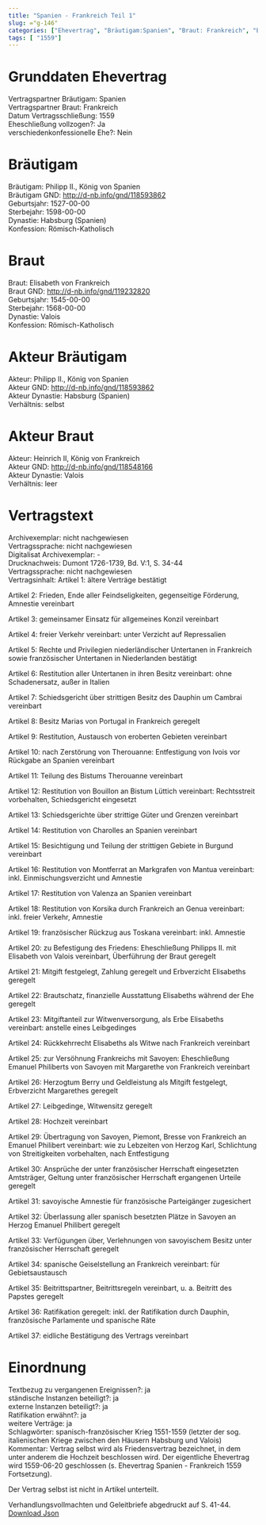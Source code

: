```yaml
---
title: "Spanien - Frankreich Teil 1"
slug: ="g-146"
categories: ["Ehevertrag", "Bräutigam:Spanien", "Braut: Frankreich", "Eheschließung vollzogen?:Ja", "verschiedenkonfessionelle Ehe?:Nein", "Dynastie Bräutigam:Habsburg (Spanien)", "Akteur Bräutigam:Philipp II., König von Spanien", "Akteur Braut:Heinrich II, König von Frankreich", "Textbezug?:ja", "Ständisch?:ja", "Ratifikation?:ja", "Sonstiges?:ja", "Bräutigam:Spanien", "Braut: Frankreich"]
tags: [ "1559"]
---
```

<!--more-->

# Grunddaten Ehevertrag

Vertragspartner Bräutigam: Spanien<br>
Vertragspartner Braut: Frankreich<br>
Datum Vertragsschließung: 1559<br>
Eheschließung vollzogen?: Ja<br>
verschiedenkonfessionelle Ehe?: Nein<br>
# Bräutigam

Bräutigam: Philipp II., König von Spanien<br>
Bräutigam GND: http://d-nb.info/gnd/118593862<br>
Geburtsjahr: 1527-00-00<br>
Sterbejahr: 1598-00-00<br>
Dynastie: Habsburg (Spanien)<br>
Konfession: Römisch-Katholisch<br>
# Braut

Braut: Elisabeth von Frankreich<br>
Braut GND: http://d-nb.info/gnd/119232820<br>
Geburtsjahr: 1545-00-00<br>
Sterbejahr: 1568-00-00<br>
Dynastie: Valois<br>
Konfession: Römisch-Katholisch<br>
# Akteur Bräutigam

Akteur: Philipp II., König von Spanien<br>
Akteur GND: http://d-nb.info/gnd/118593862<br>
Akteur Dynastie: Habsburg (Spanien)<br>
Verhältnis: selbst<br>
# Akteur Braut

Akteur: Heinrich II, König von Frankreich<br>
Akteur GND: http://d-nb.info/gnd/118548166<br>
Akteur Dynastie: Valois<br>
Verhältnis: leer<br>
# Vertragstext

Archivexemplar: nicht nachgewiesen<br>
Vertragssprache: nicht nachgewiesen<br>
Digitalisat Archivexemplar: -<br>
Drucknachweis: Dumont 1726-1739, Bd. V:1, S. 34-44<br>
Vertragssprache: nicht nachgewiesen<br>
Vertragsinhalt: Artikel 1: ältere Verträge bestätigt

Artikel 2: Frieden, Ende aller Feindseligkeiten, gegenseitige Förderung, Amnestie vereinbart

Artikel 3: gemeinsamer Einsatz für allgemeines Konzil vereinbart

Artikel 4: freier Verkehr vereinbart: unter Verzicht auf Repressalien

Artikel 5: Rechte und Privilegien niederländischer Untertanen in Frankreich sowie französischer Untertanen in Niederlanden bestätigt

Artikel 6: Restitution aller Untertanen in ihren Besitz vereinbart: ohne Schadenersatz, außer in Italien

Artikel 7: Schiedsgericht über strittigen Besitz des Dauphin um Cambrai vereinbart

Artikel 8: Besitz Marias von Portugal in Frankreich geregelt

Artikel 9: Restitution, Austausch von eroberten Gebieten vereinbart

Artikel 10: nach Zerstörung von Therouanne: Entfestigung von Ivois vor Rückgabe an Spanien vereinbart

Artikel 11: Teilung des Bistums Therouanne vereinbart

Artikel 12: Restitution von Bouillon an Bistum Lüttich vereinbart: Rechtsstreit vorbehalten, Schiedsgericht eingesetzt

Artikel 13: Schiedsgerichte über strittige Güter und Grenzen vereinbart

Artikel 14: Restitution von Charolles an Spanien vereinbart

Artikel 15: Besichtigung und Teilung der strittigen Gebiete in Burgund vereinbart

Artikel 16: Restitution von Montferrat an Markgrafen von Mantua vereinbart: inkl. Einmischungsverzicht und Amnestie

Artikel 17: Restitution von Valenza an Spanien vereinbart

Artikel 18: Restitution von Korsika durch Frankreich an Genua vereinbart: inkl. freier Verkehr, Amnestie

Artikel 19: französischer Rückzug aus Toskana vereinbart: inkl. Amnestie

Artikel 20: zu Befestigung des Friedens: Eheschließung Philipps II. mit Elisabeth von Valois vereinbart, Überführung der Braut geregelt

Artikel 21: Mitgift festgelegt, Zahlung geregelt und Erbverzicht Elisabeths geregelt

Artikel 22: Brautschatz, finanzielle Ausstattung Elisabeths während der Ehe geregelt

Artikel 23: Mitgiftanteil zur Witwenversorgung, als Erbe Elisabeths vereinbart: anstelle eines Leibgedinges

Artikel 24: Rückkehrrecht Elisabeths als Witwe nach Frankreich vereinbart

Artikel 25: zur Versöhnung Frankreichs mit Savoyen: Eheschließung Emanuel Philiberts von Savoyen mit Margarethe von Frankreich vereinbart

Artikel 26: Herzogtum Berry und Geldleistung als Mitgift festgelegt, Erbverzicht Margarethes geregelt

Artikel 27: Leibgedinge, Witwensitz geregelt

Artikel 28: Hochzeit vereinbart

Artikel 29: Übertragung von Savoyen, Piemont, Bresse von Frankreich an Emanuel Philibert vereinbart: wie zu Lebzeiten von Herzog Karl, Schlichtung von Streitigkeiten vorbehalten, nach Entfestigung

Artikel 30: Ansprüche der unter französischer Herrschaft eingesetzten 
Amtsträger, Geltung unter französischer Herrschaft ergangenen Urteile geregelt

Artikel 31: savoyische Amnestie für französische Parteigänger zugesichert

Artikel 32: Überlassung aller spanisch besetzten Plätze in Savoyen an Herzog Emanuel Philibert geregelt

Artikel 33: Verfügungen über, Verlehnungen von savoyischem Besitz unter französischer Herrschaft geregelt

Artikel 34: spanische Geiselstellung an Frankreich vereinbart: für Gebietsaustausch

Artikel 35: Beitrittspartner, Beitrittsregeln vereinbart, u. a. Beitritt des Papstes geregelt

Artikel 36: Ratifikation geregelt: inkl. der Ratifikation durch Dauphin, französische Parlamente und spanische Räte

Artikel 37: eidliche Bestätigung des Vertrags vereinbart<br>
# Einordnung

Textbezug zu vergangenen Ereignissen?: ja<br>
ständische Instanzen beteiligt?: ja<br>
externe Instanzen beteiligt?: ja<br>
Ratifikation erwähnt?: ja<br>
weitere Verträge: ja<br>
Schlagwörter: spanisch-französischer Krieg 1551-1559 (letzter der sog.  italienischen Kriege zwischen den Häusern Habsburg und Valois)<br>
Kommentar: Vertrag selbst wird als Friedensvertrag bezeichnet, in dem unter anderem die Hochzeit beschlossen wird. Der eigentliche Ehevertrag wird 1559-06-20 geschlossen (s. Ehevertrag Spanien  - Frankreich 1559 Fortsetzung).

Der Vertrag selbst ist nicht in Artikel unterteilt.

Verhandlungsvollmachten und Geleitbriefe abgedruckt auf S. 41-44.<br>
[Download Json](/vertraege/vertrag-146.json)
